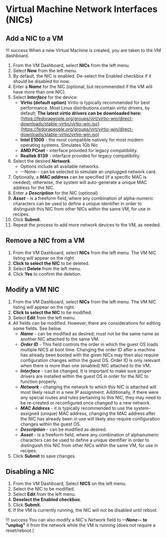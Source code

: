 # Virtual Machine Network Interfaces (NICs)

## Add a NIC to a VM

!!! success
    When a new Virtual Machine is created, you are taken to the VM dashboard.

1. From the VM Dashboard, select **NICs** from the left menu.
2. Select **New** from the left menu.
3. By default, the NIC is enabled. De-select the Enabled checkbox if it should be disabled for now.
4. Enter a ***Name*** for the NIC (optional, but recommended if the VM will have more than one NIC).
5. Select ***Interface*** for the device:
    - **Virtio (default option)** Virtio is typically recommended for best performance. Most Linux distributions contain virtio drivers, by default; **The latest virtio drivers can be downloaded here:** [https://fedorapeople.org/groups/virt/virtio-win/direct-downloads/stable-virtio/virtio-win.iso](https://fedorapeople.org/groups/virt/virtio-win/direct-downloads/stable-virtio/virtio-win.iso)
    - **Intel E1000** - the most compatible natively for most modern operating systems. Simulates 1Gb Nic
    - **AMD PCnet** - interface provided for legacy compatibility.
    - **Realtek 8139** - interface provided for legacy compatibility.
6. Select the desired ***Network***.
    - Options include all available networks.
    - \--None-- can be selected to simulate an unplugged network card.
7. Optionally, a ***MAC address*** can be specified (if a specific MAC is needed); otherwise, the system will auto-generate a unique MAC address for the NIC.
8. Enter a ***Description*** for the NIC (optional)
9. ***Asset*** - is a freeform field, where any combination of alpha-numeric characters can be used to define a unique identifier in order to distinguish this NIC from other NICs within the same VM, for use in recipes.
10. Click **Submit.**
11. Repeat the process to add more network devices to the VM, as needed.

## Remove a NIC from a VM

1. From the VM Dashboard, select **NICs** from the left menu. The VM NIC listing will appear on the right.
2. **Click to select the NIC** to be deleted.
3. Select **Delete** from the left menu.
4. Click **Yes** to confirm the deletion.

## Modify a VM NIC

1. From the VM Dashboard, select **NICs** from the left menu. The VM NIC listing will appear on the right.
2. **Click to select the NIC** to be modified.
3. Select **Edit** from the left menu.
4. All fields can be modified. However, there are considerations for editing some fields. See below.
    - ***Name*** - can be modified as desired; must not be the same name as another NIC attached to the same VM.
    - ***Order ID*** - This field controls the order in which the guest OS loads multiple NICS at boot time. Changing the order ID after a machine has already been booted with the given NICs may then also require configuration changes within the guest OS.  Order ID is only relevant when there is more than one (enabled) NIC attached to the VM.   
    - ***Interface*** - can be changed. It is important to make sure proper drivers are installed within the guest OS in order for the NIC to function properly.
    - ***Network*** - changing the network to which this NIC is attached will most likely result in a new IP assignment. Additionally, if there were any special routes and rules pertaining to this NIC, they may need to be re-created or reconfigured once changed to a new network.
    - ***MAC Address*** - it is typically recommended to use the system-assigned (unique) MAC address, changing the MAC address after the NIC has already been in use will likely also require configuration changes within the guest OS.
    - ***Description*** - can be modified as desired.
    - ***Asset*** - is a freeform field, where any combination of alphanumeric characters can be used to define a unique identifier in order to distinguish this NIC from other NICs within the same VM, for use in recipes.
5. Click **Submit** to save changes.

## Disabling a NIC

1. From the VM Dashboard, Select **NICS** on the left menu.
2. Select the NIC to be modified.
3. Select **Edit** from the left menu.
4. **Deselect the Enabled checkbox**.
5. Click **Submit.**
6. If the VM is currently running, the NIC will not be disabled until reboot.

!!! success
    You can also modify a NIC's *Network* field to ***--None--*** **to "unplug"** it from the network while the VM is running (does not require a reset/reboot.)